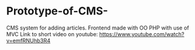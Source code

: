 # Prototype-of-CMS-
CMS system for adding articles. Frontend made with OO PHP with use of MVC
Link to short video on youtube: https://www.youtube.com/watch?v=emfRNUhb3R4
